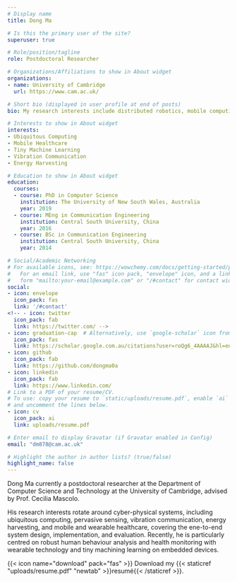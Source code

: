 ```yaml
---
# Display name
title: Dong Ma

# Is this the primary user of the site?
superuser: true

# Role/position/tagline
role: Postdoctoral Researcher

# Organizations/Affiliations to show in About widget
organizations:
- name: University of Cambridge
  url: https://www.cam.ac.uk/

# Short bio (displayed in user profile at end of posts)
bio: My research interests include distributed robotics, mobile computing and programmable matter.

# Interests to show in About widget
interests:
- Ubiquitous Computing
- Mobile Healthcare
- Tiny Machine Learning
- Vibration Communication
- Energy Harvesting

# Education to show in About widget
education:
  courses:
  - course: PhD in Computer Science
    institution: The University of New South Wales, Australia
    year: 2019
  - course: MEng in Communication Engineering
    institution: Central South University, China
    year: 2016
  - course: BSc in Communication Engineering
    institution: Central South University, China
    year: 2014

# Social/Academic Networking
# For available icons, see: https://wowchemy.com/docs/getting-started/page-builder/#icons
#   For an email link, use "fas" icon pack, "envelope" icon, and a link in the
#   form "mailto:your-email@example.com" or "/#contact" for contact widget.
social:
- icon: envelope
  icon_pack: fas
  link: '/#contact'
<!-- - icon: twitter
  icon_pack: fab
  link: https://twitter.com/ -->
- icon: graduation-cap  # Alternatively, use `google-scholar` icon from `ai` icon pack
  icon_pack: fas
  link: https://scholar.google.com.au/citations?user=roQg6_4AAAAJ&hl=en
- icon: github
  icon_pack: fab
  link: https://github.com/dongma0a
- icon: linkedin
  icon_pack: fab
  link: https://www.linkedin.com/
# Link to a PDF of your resume/CV.
# To use: copy your resume to `static/uploads/resume.pdf`, enable `ai` icons in `params.toml`, 
# and uncomment the lines below.
- icon: cv
  icon_pack: ai
  link: uploads/resume.pdf

# Enter email to display Gravatar (if Gravatar enabled in Config)
email: "dm878@cam.ac.uk"

# Highlight the author in author lists? (true/false)
highlight_name: false
---
```


Dong Ma currently a postdoctoral researcher at the Department of Computer Science and Technology at the University of Cambridge, advised by Prof. Cecilia Mascolo. 

His research interests rotate around cyber-physical systems, including ubiquitous computing, pervasive sensing, vibration communication, energy harvesting, and mobile and wearable healthcare, covering the ene-to-end system design, implementation, and evaluation. Recently, he is particularly centred on robust human behaviour analysis and health monitoring with wearable technology and tiny machining learning on embedded devices.

{{< icon name="download" pack="fas" >}} Download my {{< staticref "uploads/resume.pdf" "newtab" >}}resumé{{< /staticref >}}.
